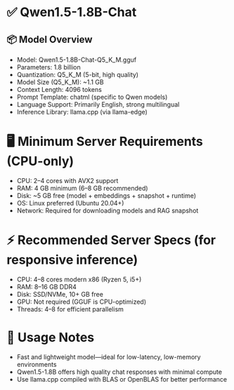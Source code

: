 ✅ Qwen1.5-1.8B-Chat
=
## 📦 Model Overview
- Model: Qwen1.5-1.8B-Chat-Q5_K_M.gguf
- Parameters: 1.8 billion
- Quantization: Q5_K_M (5-bit, high quality)
- Model Size (Q5_K_M): ~1.1 GB
- Context Length: 4096 tokens
- Prompt Template: chatml (specific to Qwen models)
- Language Support: Primarily English, strong multilingual
- Inference Library: llama.cpp (via llama-edge)

🖥️ Minimum Server Requirements (CPU-only)
=
- CPU: 2–4 cores with AVX2 support
- RAM: 4 GB minimum (6–8 GB recommended)
- Disk: ~5 GB free (model + embeddings + snapshot + runtime)
- OS: Linux preferred (Ubuntu 20.04+)
- Network: Required for downloading models and RAG snapshot

⚡ Recommended Server Specs (for responsive inference)
=
- CPU: 4–8 cores modern x86 (Ryzen 5, i5+)
- RAM: 8–16 GB DDR4
- Disk: SSD/NVMe, 10+ GB free
- GPU: Not required (GGUF is CPU-optimized)
- Threads: 4–8 for efficient parallelism

🧠 Usage Notes
=
- Fast and lightweight model—ideal for low-latency, low-memory environments
- Qwen1.5-1.8B offers high quality chat responses with minimal compute
- Use llama.cpp compiled with BLAS or OpenBLAS for better performance
